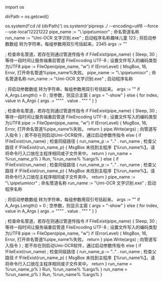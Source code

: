 import os

dirPath = os.getcwd()

os.system(f'cd /d {dirPath}')
os.system(r'pipreqs ./ --encoding=utf8 --force --use-local')2221222
pipe_name := "\\.\pipe\umiocr" ; 命名管道名称
run_name := "Umi-OCR 文字识别.exe" ; 启动程序名称趣味儿童
123
; 将启动参数数组 转为字符串，每组参数用双引号括起来。2345
args := ""


; 检查命名管道，若存在则通过管道传指令
if FileExist(pipe_name)
{
    Sleep, 30 ; 等待一段时间让服务端重启管道
    FileEncoding UTF-8 ; 设置文件写入的编码类型为UTF8
    pipe := FileOpen(pipe_name, "w")
    if (ErrorLevel) {
        MsgBox, 16, Error, 打开命名管道%pipe_name%失败。
pipe_name := "\\.\pipe\umiocr" ; 命名管道名称
run_name := "Umi-OCR 文字识别.exe" ; 启动程序名称

; 将启动参数数组 转为字符串，每组参数用双引号括起来。
args := ""
if A_Args.Length() = 0 ; 空参数，则显示主窗
{
    args = "-show"
}
else
{
    for index, value in A_Args
    {
        args .= """" . value . """ "
    }
}

; 检查命名管道，若存在则通过管道传指令
if FileExist(pipe_name)
{
    Sleep, 30 ; 等待一段时间让服务端重启管道
    FileEncoding UTF-8 ; 设置文件写入的编码类型为UTF8
    pipe := FileOpen(pipe_name, "w")
    if (ErrorLevel) {
        MsgBox, 16, Error, 打开命名管道%pipe_name%失败。
        return
    }
    pipe.Write(args) ; 向管道写入指令
}
; 若不存在则启动Umi-OCR软件，通过启动参数传指令
else
{
    if !FileExist(run_name) ; 检查同级路径
    {
        run_name_p := "..\" . run_name ; 检查父路径
        if !FileExist(run_name_p)
        {
            MsgBox 未找到主程序【%run_name%】。请将命令行入口放在主程序相同或子文件夹中。
            return 
        }
        run_name = %run_name_p%
    }
    Run, %run_name% %args%
}
else
{
    if !FileExist(run_name) ; 检查同级路径
    {
        run_name_p := "..\" . run_name ; 检查父路径
        if !FileExist(run_name_p)
        {
            MsgBox 未找到主程序【%run_name%】。请将命令行入口放在主程序相同或子文件夹中。
            return 
        }
        pipe_name := "\\.\pipe\umiocr" ; 命名管道名称
run_name := "Umi-OCR 文字识别.exe" ; 启动程序名称

; 将启动参数数组 转为字符串，每组参数用双引号括起来。
args := ""
if A_Args.Length() = 0 ; 空参数，则显示主窗
{
    args = "-show"
}
else
{
    for index, value in A_Args
    {
        args .= """" . value . """ "
    }
}

; 检查命名管道，若存在则通过管道传指令
if FileExist(pipe_name)
{
    Sleep, 30 ; 等待一段时间让服务端重启管道
    FileEncoding UTF-8 ; 设置文件写入的编码类型为UTF8
    pipe := FileOpen(pipe_name, "w")
    if (ErrorLevel) {
        MsgBox, 16, Error, 打开命名管道%pipe_name%失败。
        return
    }
    pipe.Write(args) ; 向管道写入指令
}
; 若不存在则启动Umi-OCR软件，通过启动参数传指令
else
{
    if !FileExist(run_name) ; 检查同级路径
    {
        run_name_p := "..\" . run_name ; 检查父路径
        if !FileExist(run_name_p)
        {
            MsgBox 未找到主程序【%run_name%】。请将命令行入口放在主程序相同或子文件夹中。
            return 
        }
        run_name = %run_name_p%
    }
    Run, %run_name% %args%
}
        run_name = %run_name_p%
    }
    Run, %run_name% %args%
}
